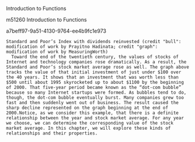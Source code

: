 Introduction to Functions

  m51260
  Introduction to Functions
  
  a7beff97-9a51-4130-9764-ee4b9fc1e973

    
        
      

    Standard and Poor’s Index with dividends reinvested (credit "bull": modification of work by Prayitno Hadinata; credit "graph": modification of work by MeasuringWorth)
      Toward the end of the twentieth century, the values of stocks of Internet and technology companies rose dramatically. As a result, the Standard and Poor’s stock market average rose as well. The graph above tracks the value of that initial investment of just under $100 over the 40 years. It shows that an investment that was worth less than $500 until about 1995 skyrocketed up to about $1100 by the beginning of 2000. That five-year period became known as the “dot-com bubble” because so many Internet startups were formed. As bubbles tend to do, though, the dot-com bubble eventually burst. Many companies grew too fast and then suddenly went out of business. The result caused the sharp decline represented on the graph beginning at the end of 2000.Notice, as we consider this example, that there is a definite relationship between the year and stock market average. For any year we choose, we can determine the corresponding value of the stock market average. In this chapter, we will explore these kinds of relationships and their properties.
